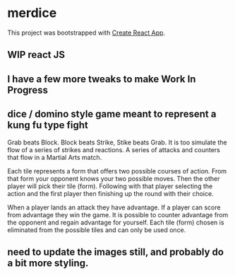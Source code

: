 # merdice
This project was bootstrapped with [Create React App](https://github.com/facebook/create-react-app).

## WIP  react JS 

## I have a few more tweaks to make Work In Progress

## dice / domino style game meant to represent a kung fu type fight
Grab beats Block.  Block beats Strike, Stike beats Grab.
It is too simulate the flow of a series of strikes and reactions.
A series of attacks and counters that flow in a Martial Arts match.

Each tile represents a form that offers two possible courses of action.
From that form your opponent knows your two possible moves.  Then the other player 
will pick their tile (form).  Following with that player selecting the action and the first 
player then finishing up the round with their choice.

When a player lands an attack they have advantage.  If a player can score from advantage they 
win the game.  It is possible to counter advantage from the opponent and regain advantage for yourself.
Each tile (form) chosen is eliminated from the possible tiles and can only be used once.

## need to update the images still, and probably do a bit more styling.
